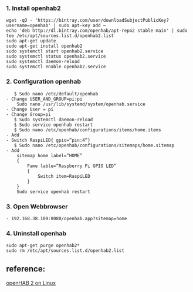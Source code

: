 ### 1. Install openhab2
```
wget -qO - 'https://bintray.com/user/downloadSubjectPublicKey?username=openhab' | sudo apt-key add – 
echo 'deb http://dl.bintray.com/openhab/apt-repo2 stable main' | sudo tee /etc/apt/sources.list.d/openhab2.list
sudo apt-get update
sudo apt-get install openhab2
sudo systemctl start openhab2.service
sudo systemctl status openhab2.service  
sudo systemctl daemon-reload
sudo systemctl enable openhab2.service
```

### 2. Configuration openhab
```
   $ Sudo nano /etc/default/openhab
- Change USER_AND_GROUP=pi:pi
    Sudo nano /usr/lib/systemd/system/openhab.service
- Change User = pi
- Change Group=pi
   $ Sudo systemctl daemon-reload
   $ Sudo service openhab restart
   $ Sudo nano /etc/openhab/configurations/items/home.items
- Add
- Switch RaspiLED{ gpio=”pin:4”}
   $ Sudo nano /etc/openhab/configurations/sitemaps/home.sitemap
- Add
    sitemap home label=”HOME”
    {
        Fame lable=”Raspberry Pi GPIO LED”
        {
            Switch item=RaspiLED
        }
    } 
    Sudo service openhab restart
```

### 3. Open Webbrowser
    - 192.168.38.109:8080/openhab.app?sitemap=home

### 4. Uninstall openhab
```
sudo apt-get purge openhab2*
sudo rm /etc/apt/sources.list.d/openhab2.list
```

## reference:
[openHAB 2 on Linux](http://docs.openhab.org/installation/linux.html)
